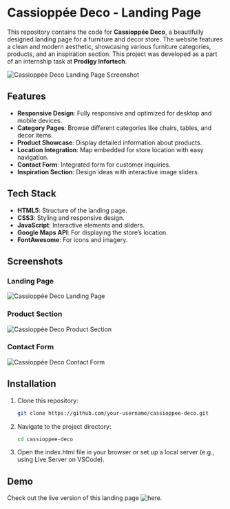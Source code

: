# Cassioppée Deco - Landing Page

This repository contains the code for **Cassioppée Deco**, a beautifully designed landing page for a furniture and decor store. The website features a clean and modern aesthetic, showcasing various furniture categories, products, and an inspiration section. This project was developed as a part of an internship task at **Prodigy Infortech**.

![Cassioppée Deco Landing Page Screenshot](screenshots/screenshot.png)

## Features

- **Responsive Design**: Fully responsive and optimized for desktop and mobile devices.
- **Category Pages**: Browse different categories like chairs, tables, and decor items.
- **Product Showcase**: Display detailed information about products.
- **Location Integration**: Map embedded for store location with easy navigation.
- **Contact Form**: Integrated form for customer inquiries.
- **Inspiration Section**: Design ideas with interactive image sliders.

## Tech Stack

- **HTML5**: Structure of the landing page.
- **CSS3**: Styling and responsive design.
- **JavaScript**: Interactive elements and sliders.
- **Google Maps API**: For displaying the store’s location.
- **FontAwesome**: For icons and imagery.

## Screenshots

### Landing Page
![Cassioppée Deco Landing Page](screenshots/screenshot.png)

### Product Section
![Cassioppée Deco Product Section](screenshots/screenshot-product.png)

### Contact Form
![Cassioppée Deco Contact Form](screenshots/screenshot-contact.png)


## Installation

1. Clone this repository:

   ```bash
   git clone https://github.com/your-username/cassioppee-deco.git

2. Navigate to the project directory:

   ```bash
   cd cassioppee-deco

3. Open the index.html file in your browser or set up a local server (e.g., using Live Server on VSCode).

## Demo
Check out the live version of this landing page ![here](here).


